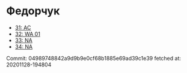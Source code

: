 # Федорчук
- [31: AC](31.md)
- [32: WA 01](32.md)
- [33: NA](33.md)
- [34: NA](34.md)

Commit: 04989748842a9d9b9e0cf68b1885e69ad39c1e39
 fetched at: 20201128-194804
